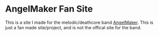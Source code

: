 # AngelMaker Fan Site

This is a site I made for the melodic/deathcore band [AngelMaker](https://www.facebook.com/angelmakerband/). This is just a fan made site/project, and is not the offical site for the band. 